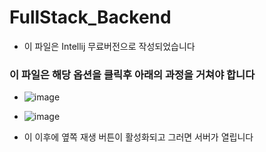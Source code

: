 # FullStack_Backend

- 이 파일은 Intellij 무료버전으로 작성되었습니다

### 이 파일은 해당 옵션을 클릭후 아래의 과정을 거쳐야 합니다
- ![image](https://user-images.githubusercontent.com/110005222/194504750-17f79b36-6170-4dbc-9b37-22160c9a0f00.png)
- ![image](https://user-images.githubusercontent.com/110005222/194505053-1e0305e8-5d38-4575-8ae4-d532a472963e.png)

- 이 이후에 옆쪽 재생 버튼이 활성화되고 그러면 서버가 열립니다






